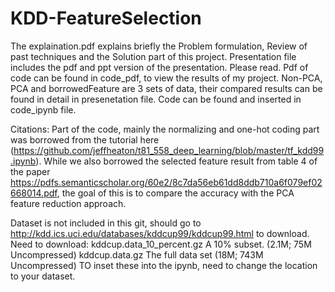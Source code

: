 # KDD-FeatureSelection

The explaination.pdf explains briefly the Problem formulation, Review of past techniques and the Solution part of this project.
Presentation file includes the pdf and ppt version of the presentation. Please read.
Pdf of code can be found in code_pdf, to view the results of my project. Non-PCA, PCA and borrowedFeature are 3 sets of data, their compared results can be found in detail in presenetation file.
Code can be found and inserted in code_ipynb file. 

Citations:
 Part of the code, mainly the normalizing and one-hot coding part was borrowed from the tutorial here (https://github.com/jeffheaton/t81_558_deep_learning/blob/master/tf_kdd99.ipynb). While we also borrowed the selected feature result from table 4 of the paper https://pdfs.semanticscholar.org/60e2/8c7da56eb61dd8ddb710a6f079ef02668014.pdf, the goal of this is to compare the accuracy with the PCA feature reduction approach. 

Dataset is not included in this git, should go to http://kdd.ics.uci.edu/databases/kddcup99/kddcup99.html to download. Need to download: 
  kddcup.data_10_percent.gz A 10% subset. (2.1M; 75M Uncompressed)
  kddcup.data.gz The full data set (18M; 743M Uncompressed)
 TO inset these into the ipynb, need to change the location to your dataset.
 

 
